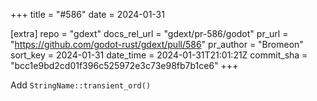 +++
title = "#586"
date = 2024-01-31

[extra]
repo = "gdext"
docs_rel_url = "gdext/pr-586/godot"
pr_url = "https://github.com/godot-rust/gdext/pull/586"
pr_author = "Bromeon"
sort_key = 2024-01-31
date_time = 2024-01-31T21:01:21Z
commit_sha = "bcc1e9bd2cd01f396c525972e3c73e98fb7b1ce6"
+++

Add `StringName::transient_ord()`
